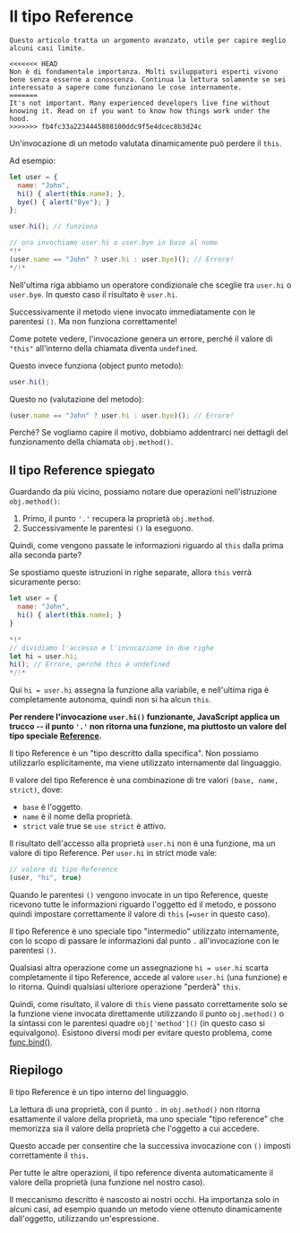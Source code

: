 
# Il tipo Reference

```warn header="Caratteristica avanzata di linguaggio"
Questo articolo tratta un argomento avanzato, utile per capire meglio alcuni casi limite.

<<<<<<< HEAD
Non è di fondamentale importanza. Molti sviluppatori esperti vivono bene senza esserne a conoscenza. Continua la lettura solamente se sei interessato a sapere come funzionano le cose internamente.
=======
It's not important. Many experienced developers live fine without knowing it. Read on if you want to know how things work under the hood.
>>>>>>> fb4fc33a2234445808100ddc9f5e4dcec8b3d24c
```

Un'invocazione di un metodo valutata dinamicamente può perdere il `this`.

Ad esempio:

```js run
let user = {
  name: "John",
  hi() { alert(this.name); },
  bye() { alert("Bye"); }
};

user.hi(); // funziona

// ora invochiamo user.hi o user.bye in base al nome
*!*
(user.name == "John" ? user.hi : user.bye)(); // Errore!
*/!*
```

Nell'ultima riga abbiamo un operatore condizionale che sceglie tra `user.hi` o `user.bye`. In questo caso il risultato è `user.hi`.

Successivamente il metodo viene invocato immediatamente con le parentesi `()`. Ma non funziona correttamente!

Come potete vedere, l'invocazione genera un errore, perché il valore di `"this"` all'interno della chiamata diventa `undefined`.

Questo invece funziona (object punto metodo):
```js
user.hi();
```

Questo no (valutazione del metodo):
```js
(user.name == "John" ? user.hi : user.bye)(); // Errore!
```

Perché? Se vogliamo capire il motivo, dobbiamo addentrarci nei dettagli del funzionamento della chiamata `obj.method()`.

## Il tipo Reference spiegato

Guardando da più vicino, possiamo notare due operazioni nell'istruzione `obj.method()`:

1. Primo, il punto `'.'` recupera la proprietà `obj.method`.
2. Successivamente le parentesi `()` la eseguono.

Quindi, come vengono passate le informazioni riguardo al `this` dalla prima alla seconda parte?

Se spostiamo queste istruzioni in righe separate, allora `this` verrà sicuramente perso:

```js run
let user = {
  name: "John",
  hi() { alert(this.name); }
}

*!*
// dividiamo l'accesso e l'invocazione in due righe
let hi = user.hi;
hi(); // Errore, perché this è undefined
*/!*
```

Qui `hi = user.hi` assegna la funzione alla variabile, e nell'ultima riga è completamente autonoma, quindi non si ha alcun `this`.

**Per rendere l'invocazione `user.hi()` funzionante, JavaScript applica un trucco -- il punto `'.'` non ritorna una funzione, ma piuttosto un valore del tipo speciale [Reference](https://tc39.github.io/ecma262/#sec-reference-specification-type).**

Il tipo Reference è un "tipo descritto dalla specifica". Non possiamo utilizzarlo esplicitamente, ma viene utilizzato internamente dal linguaggio.

Il valore del tipo Reference è una combinazione di tre valori `(base, name, strict)`, dove:

- `base` è l'oggetto.
- `name` è il nome della proprietà.
- `strict` vale true se `use strict` è attivo.

Il risultato dell'accesso alla proprietà `user.hi` non è una funzione, ma un valore di tipo Reference. Per `user.hi` in strict mode vale:

```js
// valore di tipo Reference
(user, "hi", true)
```

Quando le parentesi `()` vengono invocate in un tipo Reference, queste ricevono tutte le informazioni riguardo l'oggetto ed il metodo, e possono quindi impostare correttamente il valore di `this` (`=user` in questo caso).

Il tipo Reference è uno speciale tipo "intermedio" utilizzato internamente, con lo scopo di passare le informazioni dal punto `.` all'invocazione con le parentesi `()`.

Qualsiasi altra operazione come un assegnazione `hi = user.hi` scarta completamente il tipo Reference, accede al valore `user.hi` (una funzione) e lo ritorna. Quindi qualsiasi ulteriore operazione "perderà" `this`.

Quindi, come risultato, il valore di `this` viene passato correttamente solo se la funzione viene invocata direttamente utilizzando il punto `obj.method()` o la sintassi con le parentesi quadre `obj['method']()` (in questo caso si equivalgono). Esistono diversi modi per evitare questo problema, come [func.bind()](/bind#solution-2-bind).

## Riepilogo

Il tipo Reference è un tipo interno del linguaggio.

La lettura di una proprietà, con il punto `.` in `obj.method()` non ritorna esattamente il valore della proprietà, ma uno speciale "tipo reference" che memorizza sia il valore della proprietà che l'oggetto a cui accedere.

Questo accade per consentire che la successiva invocazione con `()` imposti correttamente il `this`.

Per tutte le altre operazioni, il tipo reference diventa automaticamente il valore della proprietà (una funzione nel nostro caso).

Il meccanismo descritto è nascosto ai nostri occhi. Ha importanza solo in alcuni casi, ad esempio quando un metodo viene ottenuto dinamicamente dall'oggetto, utilizzando un'espressione.
